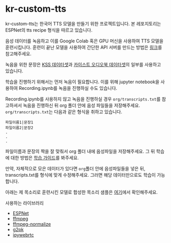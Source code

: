 # kr-custom-tts

kr-custom-tts는 한국어 TTS 모델을 만들기 위한 프로젝트입니다. 본 레포지토리는 ESPNet의 tts recipe 형식을 따르고 있습니다. 

음성 데이터를 녹음하고 이를 Google Colab 혹은 GPU 머신을 사용하여 TTS 모델을 훈련시킵니다. 훈련이 끝난 모델을 사용하여 간단한 API 서버를 만드는 방법은 [링크](https://github.com/seastar105/kr-custom-tts-server)를 참고해주세요.

녹음을 위한 문장은 [KSS 데이터셋](https://www.kaggle.com/datasets/bryanpark/korean-single-speaker-speech-dataset)과 [카이스트 오디오북 데이터셋](https://aihub.or.kr/opendata/kaist-audiobook)의 일부를 사용하고 있습니다.

학습을 진행하기 위해서는 먼저 녹음이 필요합니다. 이를 위해 jupyter notebook을 사용하여 Recording.ipynb를 녹음을 진행하실 수도 있습니다. 

Recording.ipynb를 사용하지 않고 녹음을 진행하실 경우 `org/transcripts.txt`를 참고하셔서 녹음을 진행하신 뒤 org 폴더 안에 음성 파일들을 저장해주세요. `org/transcripts.txt`는 다음과 같은 형식을 취하고 있습니다.


```
파일이름1|문장1
파일이름2|문장2
.
.
.
```

파일이름과 문장의 짝을 잘 맞춰서 org 폴더 내에 음성파일을 저장해주세요. 그 뒤 학습에 대한 방법은 [학습 가이드](https://github.com/seastar105/kr-custom-tts/blob/main/Train_Guide.md)를 봐주세요.

만약, 자체적으로 모은 데이터가 있다면 `org`폴더 안에 음성파일들을 넣은 뒤, transcripts.txt를 형식에 맞게 수정해주세요. 그러면 해당 데이터만으로도 학습이 가능합니다. 

아래는 제 목소리로 훈련시킨 모델로 합성한 목소리 샘플은 [여기](https://seastar105.github.io)에서 확인해주세요.


사용하는 라이브러리
- [ESPNet](https://github.com/espnet/espnet)
- [ffmpeg](https://ffmpeg.org/)
- [ffmpeg-normalize](https://github.com/slhck/ffmpeg-normalize)
- [g2pk](https://github.com/Kyubyong/g2pK)
- [ipywebrtc](https://github.com/maartenbreddels/ipywebrtc)
